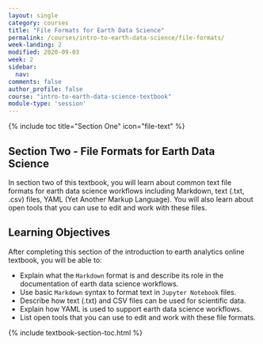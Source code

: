 ```yaml
---
layout: single
category: courses
title: "File Formats for Earth Data Science"
permalink: /courses/intro-to-earth-data-science/file-formats/
week-landing: 2
modified: 2020-09-03
week: 2
sidebar:
  nav:
comments: false
author_profile: false
course: "intro-to-earth-data-science-textbook"
module-type: 'session'
---
```


{% include toc title="Section One" icon="file-text" %}

<div class="notice--info" markdown="1">

## <i class="fa fa-ship" aria-hidden="true"></i> Section Two - File Formats for Earth Data Science

In section two of this textbook, you will learn about common text file formats for earth data science workflows including Markdown, text (.txt, .csv) files, YAML (Yet Another Markup Language). You will also learn about open tools that you can use to edit and work with these files.


## <i class="fa fa-graduation-cap" aria-hidden="true"></i> Learning Objectives

After completing this section of the introduction to earth analytics online textbook, you will be able to:

* Explain what the `Markdown` format is and describe its role in the documentation of earth data science workflows.
* Use basic `Markdown` syntax to format text in `Jupyter Notebook` files.
* Describe how text (.txt) and CSV files can be used for scientific data.
* Explain how YAML is used to support earth data science workflows.
* List open tools that you can use to edit and work with these file formats.

</div>


{% include textbook-section-toc.html %}

